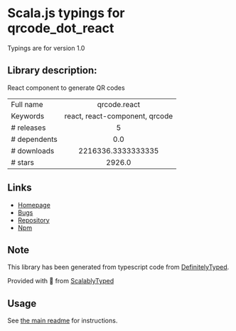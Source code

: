 
# Scala.js typings for qrcode_dot_react

Typings are for version 1.0

## Library description:
React component to generate QR codes

|                    |                 |
| ------------------ | :-------------: |
| Full name          | qrcode.react |
| Keywords           | react, react-component, qrcode |
| # releases         | 5 |
| # dependents       | 0.0 |
| # downloads        | 2216336.3333333335 |
| # stars            | 2926.0 |

## Links
- [Homepage](http://zpao.github.io/qrcode.react)
- [Bugs](https://github.com/zpao/qrcode.react/issues)
- [Repository](https://github.com/zpao/qrcode.react)
- [Npm](https://www.npmjs.com/package/qrcode.react)
    


## Note
This library has been generated from typescript code from [DefinitelyTyped](https://definitelytyped.org).

Provided with :purple_heart: from [ScalablyTyped](https://github.com/oyvindberg/ScalablyTyped)

## Usage
See [the main readme](../../readme.md) for instructions.


